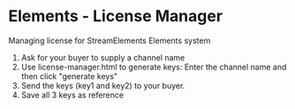 # Elements - License Manager
Managing license for StreamElements Elements system

1. Ask for your buyer to supply a channel name
2. Use license-manager.html to generate keys: Enter the channel name and then click "generate keys"
3. Send the keys (key1 and key2) to your buyer.
4. Save all 3 keys as reference 
